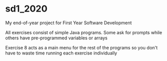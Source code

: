 # sd1_2020
My end-of-year project for First Year Software Development

All exercises consist of simple Java programs. Some ask for prompts while others have pre-programmed variables or arrays

Exercise 8 acts as a main menu for the rest of the programs so you don't have to waste time running each exercise individually


